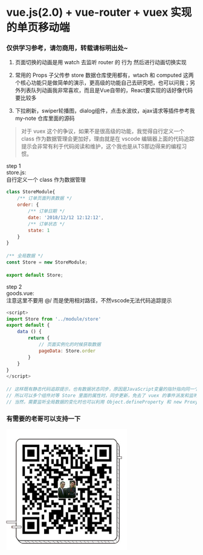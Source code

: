 # vue.js(2.0) + vue-router + vuex 实现的单页移动端
### 仅供学习参考，请勿商用，转载请标明出处~

1. 页面切换的动画是用 watch 去监听 router 的 行为 然后进行动画切换实现

2. 常用的 Props 子父传参 store 数据仓库使用都有，wtach 和 computed 这两个核心功能只是做简单的演示，更高级的功能自己去研究吧，也可以问我；另外列表队列动画我非常喜欢，而且是Vue自带的，React要实现的话好像代码要比较多

3. 下拉刷新，swiper轮播图，dialog组件，点击水波纹，ajax请求等插件参考我 my-note 仓库里面的源码

>对于 vuex 这个的争议，如果不是很高级的功能，我觉得自行定义一个 class 作为数据管理会更加好，理由就是在 vscode 编辑器上面的代码追踪提示会非常有利于代码阅读和维护，这个我也是从TS那边得来的编程习惯。

step 1  
store.js:  
自行定义一个 class 作为数据管理  

```js
class StoreModule{
    /** 订单页面列表数据 */
    order: {
        /** 订单日期 */
        date: '2018/12/12 12:12:12',
        /** 订单状态 */
        state: 1
    }
}

/** 全局数据 */
const Store = new StoreModule;

export default Store;
```

step 2  
goods.vue:  
注意这里不要用 @/ 而是使用相对路径，不然vscode无法代码追踪提示   
```js
<script>
import Store from '../module/store'
export default {
    data () {
        return {
            // 页面实例化的时候获取数据
            pageData: Store.order
        }
    }
}
</script>

// 这样既有静态代码追踪提示，也有数据状态同步，原因是JavaScript变量的指针指向同一个内存，
// 所以可以多个组件对等 Store 里面的属性时，同步更新，免去了 vuex 的事件派发和监听。
// 当然，需要监听全局数据的变化时也可以利用 Object.defineProperty 和 new Proxy 在 Store 中进行数据监听。
```

### 有需要的老哥可以支持一下
![my-code.png](https://github.com/Hansen-hjs/Hansen-hjs.github.io/blob/master/images/wxcode.jpg "my-code")
